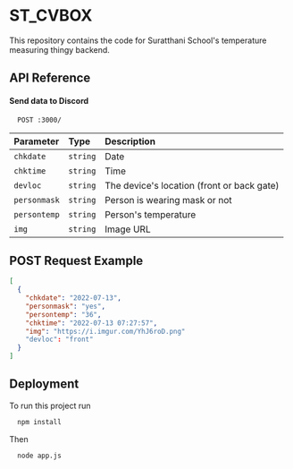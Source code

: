 
# ST_CVBOX

This repository contains the code for Suratthani School's temperature measuring thingy backend.


## API Reference

#### Send data to Discord

```http
  POST :3000/
```

| Parameter | Type     | Description                |
| :-------- | :------- | :------------------------- |
| `chkdate` | `string` | Date |
| `chktime` | `string` | Time |
| `devloc` | `string` | The device's location (front or back gate) |
| `personmask` | `string` | Person is wearing mask or not |
| `persontemp` | `string` | Person's temperature |
| `img` | `string` | Image URL |


## POST Request Example

```json
[
  {
    "chkdate": "2022-07-13",
    "personmask": "yes",
    "persontemp": "36",
    "chktime": "2022-07-13 07:27:57",
    "img": "https://i.imgur.com/YhJ6roD.png"
    "devloc": "front"
  }
]
```


## Deployment

To run this project run

```bash
  npm install
```
Then
```bash
  node app.js
```
